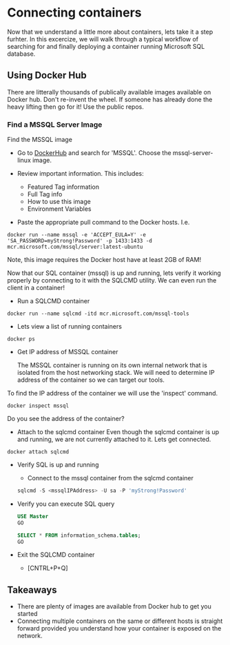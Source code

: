 # **Connecting containers**

Now that we understand a little more about containers, lets take it a step furhter.
In this excercize, we will walk through a typical workflow of searching for and
finally deploying a container running Microsoft SQL database.


## **Using Docker Hub**

There are litterally thousands of publically available images available on Docker hub.
Don't re-invent the wheel.  If someone has already done the heavy lifting then go for
it! Use the public repos.

### **Find a MSSQL Server Image**

 Find the MSSQL image

+ Go to [DockerHub](http://hub.docker.com) and search for 'MSSQL'. Choose
 the mssql-server-linux image.

+ Review important information. This includes:
  + Featured Tag information
  + Full Tag info
  + How to use this image
  + Environment Variables

+ Paste the appropriate pull command to the Docker hosts. I.e.

``` docker
docker run --name mssql -e 'ACCEPT_EULA=Y' -e 'SA_PASSWORD=myStrong!Password' -p 1433:1433 -d mcr.microsoft.com/mssql/server:latest-ubuntu
```

Note, this image requires the Docker host have at least 2GB of RAM!

Now that our SQL container (mssql) is up and running, lets verify it working properly by connecting to it with the SQLCMD utility.  We can even run the client in a container!

+ Run a SQLCMD container

``` docker
docker run --name sqlcmd -itd mcr.microsoft.com/mssql-tools
```

+ Lets view a list of running containers

```docker
docker ps
```

+ Get IP address of MSSQL container

    The MSSQL container is running on its own internal network that is isolated from
    the host networking stack. We will need to determine IP address of the container
    so we can target our tools.  

To find the IP address of the container we will use the 'inspect' command.

```docker
docker inspect mssql
```

Do you see the address of the container?

+ Attach to the sqlcmd container
Even though the sqlcmd container is up and running, we are not currently
attached to it.  Lets get connected.

```docker
docker attach sqlcmd
```

+ Verify SQL is up and running
  + Connect to the mssql container from the sqlcmd container

  ``` sql
  sqlcmd -S <mssqlIPAddress> -U sa -P 'myStrong!Password'
  ```

+ Verify you can execute SQL query

    ```sql
    USE Master
    GO

    SELECT * FROM information_schema.tables;
    GO
    ```

+ Exit the SQLCMD container
  + [CNTRL+P+Q]

## **Takeaways**

+ There are plenty of images are available from Docker hub to get you started
+ Connecting multiple containers on the same or different hosts is straight forward provided you understand how your container is exposed on the network.
